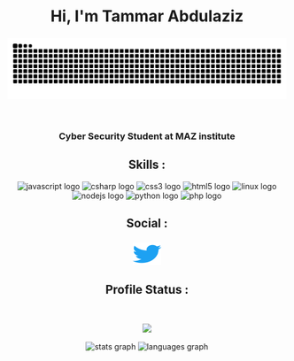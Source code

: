 
<h1 align="center">Hi, I'm Tammar Abdulaziz</h1>

###

<p align="center">
<img src="https://raw.githubusercontent.com/Li0N77/Li0N77/main/icons/snake/github-contribution-grid-snake.svg">
</p>
<br/>

###

<h3 align="center">Cyber Security Student at MAZ institute</h3>

###
<h2 align="center">Skills :</h2>
<div align="center">
  <img src="https://cdn.jsdelivr.net/gh/devicons/devicon/icons/javascript/javascript-original.svg" height="40" width="52" alt="javascript logo"  />
  <img src="https://cdn.jsdelivr.net/gh/devicons/devicon/icons/csharp/csharp-original.svg" height="40" width="52" alt="csharp logo"  />
  <img src="https://cdn.jsdelivr.net/gh/devicons/devicon/icons/css3/css3-original.svg" height="40" width="52" alt="css3 logo"  />
  <img src="https://cdn.jsdelivr.net/gh/devicons/devicon/icons/html5/html5-original.svg" height="40" width="52" alt="html5 logo"  />
  <img src="https://cdn.jsdelivr.net/gh/devicons/devicon/icons/linux/linux-original.svg" height="40" width="52" alt="linux logo"  />
  <img src="https://cdn.jsdelivr.net/gh/devicons/devicon/icons/nodejs/nodejs-original.svg" height="40" width="52" alt="nodejs logo"  />
  <img src="https://cdn.jsdelivr.net/gh/devicons/devicon/icons/python/python-original.svg" height="40" width="52" alt="python logo"  />
  <img src="https://cdn.jsdelivr.net/gh/devicons/devicon/icons/php/php-original.svg" height="40" width="52" alt="php logo"  />
</div>

<h2 align="center">Social :</h2>

###

<div align="center">
  <a href="https://twitter.com/TA2Sec" target="_blank">
    <img src="https://raw.githubusercontent.com/Li0N77/Li0N77/main/icons/twitter/default.svg" width="52" height="40" alt="twitter logo"  />
  </a>
</div>

###

<h2 align="center">Profile Status :</h2><br>
<p align="center">
<img src="https://komarev.com/ghpvc/?username=Li0N77&style=flat-square&color=lightgrey">
</p>
<div align="center">
  <img src="https://github-readme-stats.vercel.app/api?username=Li0N77&hide_title=false&hide_rank=false&show_icons=true&include_all_commits=true&count_private=true&disable_animations=false&theme=dark&locale=en&hide_border=false&order=1&custom_title=Li0N" height="150" alt="stats graph" />
  <img src="https://github-readme-stats.vercel.app/api/top-langs?username=Li0N77&locale=en&hide_title=false&layout=compact&card_width=320&langs_count=5&theme=dark&hide_border=false&order=2" height="150" alt="languages graph"  />
</div>

###
